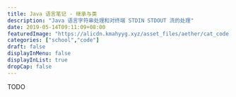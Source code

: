 ```yaml
---
title: Java 语言笔记 - 继承与类
description: "Java 语言字符串处理和对终端 STDIN STDOUT 流的处理"
date: 2019-05-14T09:11:09+08:00
featuredImage: "https://alicdn.kmahyyg.xyz/asset_files/aether/cat_code.webp"
categories: ["school","code"]
draft: false
displayInMenu: false
displayInList: true
dropCap: false
---
```


TODO
